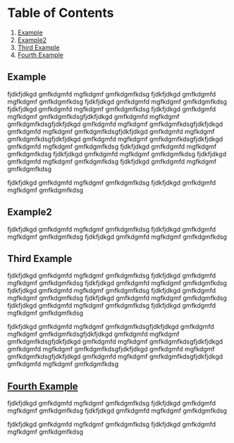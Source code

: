 # Table of Contents
1. [Example](#example)
2. [Example2](#example2)
3. [Third Example](#third-example)
4. [Fourth Example](#fourth-examplehttpwwwfourthexamplecom)


## Example
fjdkfjdkgd
gmfkdgmfd
mgfkdgmf
gmfkdgmfkdsg
fjdkfjdkgd
gmfkdgmfd
mgfkdgmf
gmfkdgmfkdsg
fjdkfjdkgd
gmfkdgmfd
mgfkdgmf
gmfkdgmfkdsg
fjdkfjdkgd
gmfkdgmfd
mgfkdgmf
gmfkdgmfkdsg
fjdkfjdkgd
gmfkdgmfd
mgfkdgmf
gmfkdgmfkdsgfjdkfjdkgd
gmfkdgmfd
mgfkdgmf
gmfkdgmfkdsgfjdkfjdkgd
gmfkdgmfd
mgfkdgmf
gmfkdgmfkdsgfjdkfjdkgd
gmfkdgmfd
mgfkdgmf
gmfkdgmfkdsgfjdkfjdkgd
gmfkdgmfd
mgfkdgmf
gmfkdgmfkdsgfjdkfjdkgd
gmfkdgmfd
mgfkdgmf
gmfkdgmfkdsgfjdkfjdkgd
gmfkdgmfd
mgfkdgmf
gmfkdgmfkdsg
fjdkfjdkgd
gmfkdgmfd
mgfkdgmf
gmfkdgmfkdsg
fjdkfjdkgd
gmfkdgmfd
mgfkdgmf
gmfkdgmfkdsg
fjdkfjdkgd
gmfkdgmfd
mgfkdgmf
gmfkdgmfkdsg
fjdkfjdkgd
gmfkdgmfd
mgfkdgmf
gmfkdgmfkdsg

fjdkfjdkgd
gmfkdgmfd
mgfkdgmf
gmfkdgmfkdsg
fjdkfjdkgd
gmfkdgmfd
mgfkdgmf
gmfkdgmfkdsg
## Example2
fjdkfjdkgd
gmfkdgmfd
mgfkdgmf
gmfkdgmfkdsg
fjdkfjdkgd
gmfkdgmfd
mgfkdgmf
gmfkdgmfkdsg
fjdkfjdkgd
gmfkdgmfd
mgfkdgmf
gmfkdgmfkdsg
## Third Example

fjdkfjdkgd
gmfkdgmfd
mgfkdgmf
gmfkdgmfkdsg
fjdkfjdkgd
gmfkdgmfd
mgfkdgmf
gmfkdgmfkdsg
fjdkfjdkgd
gmfkdgmfd
mgfkdgmf
gmfkdgmfkdsg
fjdkfjdkgd
gmfkdgmfd
mgfkdgmf
gmfkdgmfkdsg
fjdkfjdkgd
gmfkdgmfd
mgfkdgmf
gmfkdgmfkdsg
fjdkfjdkgd
gmfkdgmfd
mgfkdgmf
gmfkdgmfkdsg
fjdkfjdkgd
gmfkdgmfd
mgfkdgmf
gmfkdgmfkdsg
fjdkfjdkgd
gmfkdgmfd
mgfkdgmf
gmfkdgmfkdsg

fjdkfjdkgd
gmfkdgmfd
mgfkdgmf
gmfkdgmfkdsgfjdkfjdkgd
gmfkdgmfd
mgfkdgmf
gmfkdgmfkdsgfjdkfjdkgd
gmfkdgmfd
mgfkdgmf
gmfkdgmfkdsgfjdkfjdkgd
gmfkdgmfd
mgfkdgmf
gmfkdgmfkdsgfjdkfjdkgd
gmfkdgmfd
mgfkdgmf
gmfkdgmfkdsgfjdkfjdkgd
gmfkdgmfd
mgfkdgmf
gmfkdgmfkdsgfjdkfjdkgd
gmfkdgmfd
mgfkdgmf
gmfkdgmfkdsgfjdkfjdkgd
gmfkdgmfd
mgfkdgmf
gmfkdgmfkdsg

## [Fourth Example](http://www.fourthexample.com) 
fjdkfjdkgd
gmfkdgmfd
mgfkdgmf
gmfkdgmfkdsg
fjdkfjdkgd
gmfkdgmfd
mgfkdgmf
gmfkdgmfkdsg
fjdkfjdkgd
gmfkdgmfd
mgfkdgmf
gmfkdgmfkdsg

fjdkfjdkgd
gmfkdgmfd
mgfkdgmf
gmfkdgmfkdsg
fjdkfjdkgd
gmfkdgmfd
mgfkdgmf
gmfkdgmfkdsg
